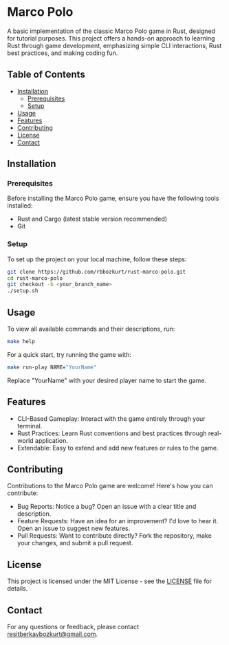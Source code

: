 # Marco Polo

A basic implementation of the classic Marco Polo game in Rust, designed for tutorial purposes. This project offers a hands-on approach to learning Rust through game development, emphasizing simple CLI interactions, Rust best practices, and making coding fun.

## Table of Contents

- [Installation](#installation)
  - [Prerequisites](#prerequisites)
  - [Setup](#setup)
- [Usage](#usage)
- [Features](#features)
- [Contributing](#contributing)
- [License](#license)
- [Contact](#contact)

## Installation

### Prerequisites

Before installing the Marco Polo game, ensure you have the following tools installed:

- Rust and Cargo (latest stable version recommended)
- Git

### Setup

To set up the project on your local machine, follow these steps:

```bash
git clone https://github.com/rbbozkurt/rust-marco-polo.git
cd rust-marco-polo
git checkout -b <your_branch_name>
./setup.sh
```
## Usage

To view all available commands and their descriptions, run:

```bash
make help
```

For a quick start, try running the game with:

```bash
make run-play NAME="YourName"
```
Replace "YourName" with your desired player name to start the game.

## Features
* CLI-Based Gameplay: Interact with the game entirely through your terminal.
* Rust Practices: Learn Rust conventions and best practices through real-world application.
* Extendable: Easy to extend and add new features or rules to the game.

## Contributing

Contributions to the Marco Polo game are welcome! Here's how you can contribute:

* Bug Reports: Notice a bug? Open an issue with a clear title and description.
* Feature Requests: Have an idea for an improvement? I'd love to hear it. Open an issue to suggest new features.
* Pull Requests: Want to contribute directly? Fork the repository, make your changes, and submit a pull request.

## License 

This project is licensed under the MIT License - see the [LICENSE](LICENSE) file for details.

## Contact

For any questions or feedback, please contact resitberkaybozkurt@gmail.com.
